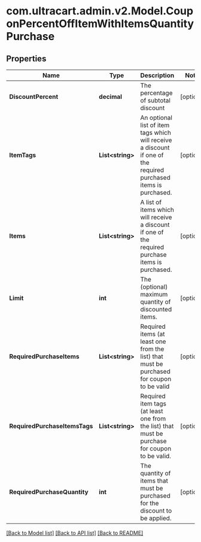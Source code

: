 
# com.ultracart.admin.v2.Model.CouponPercentOffItemWithItemsQuantityPurchase

## Properties

Name | Type | Description | Notes
------------ | ------------- | ------------- | -------------
**DiscountPercent** | **decimal** | The percentage of subtotal discount | [optional] 
**ItemTags** | **List&lt;string&gt;** | An optional list of item tags which will receive a discount if one of the required purchased items is purchased. | [optional] 
**Items** | **List&lt;string&gt;** | A list of items which will receive a discount if one of the required purchase items is purchased. | [optional] 
**Limit** | **int** | The (optional) maximum quantity of discounted items. | [optional] 
**RequiredPurchaseItems** | **List&lt;string&gt;** | Required items (at least one from the list) that must be purchased for coupon to be valid | [optional] 
**RequiredPurchaseItemsTags** | **List&lt;string&gt;** | Required item tags (at least one from the list) that must be purchase for coupon to be valid. | [optional] 
**RequiredPurchaseQuantity** | **int** | The quantity of items that must be purchased for the discount to be applied. | [optional] 

[[Back to Model list]](../README.md#documentation-for-models)
[[Back to API list]](../README.md#documentation-for-api-endpoints)
[[Back to README]](../README.md)

